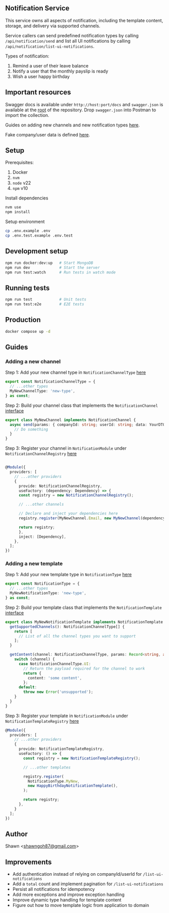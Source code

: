 ## Notification Service

This service owns all aspects of notification, including the template content, storage, and delivery via supported channels.

Service callers can send predefined notification types by calling `/api/notification/send` and list all UI notifications by calling `/api/notification/list-ui-notifications`.

Types of notification:

1. Remind a user of their leave balance
2. Notify a user that the monthly payslip is ready
3. Wish a user happy birthday

## Important resources

Swagger docs is available under `http://host:port/docs` and `swagger.json` is available at the [root](swagger.json) of the repository. Drop `swagger.json` into Postman to import the collection.

Guides on adding new channels and new notification types [here](#guides).

Fake company/user data is defined [here](src/identity/identity.service.ts).

## Setup

Prerequisites:

1. Docker
2. `nvm`
3. `node` v22
4. `npm` v10

Install dependencies

```bash
nvm use
npm install
```

Setup environment

```bash
cp .env.example .env
cp .env.test.example .env.test
```

## Development setup

```bash
npm run docker:dev:up   # Start MongoDB
npm run dev             # Start the server
npm run test:watch      # Run tests in watch mode
```

## Running tests

```bash
npm run test            # Unit tests
npm run test:e2e        # E2E tests
```

## Production

```bash
docker compose up -d
```

## Guides

### Adding a new channel

Step 1: Add your new channel type in `NotificationChannelType` [here](src/notification/domain/types.ts)

```ts
export const NotificationChannelType = {
  // ...other types
  MyNewChannelType: 'new-type',
} as const;
```

Step 2: Build your channel class that implements the `NotificationChannel` [interface](src/notification/application/notification-channel/notification-channel.interface.ts)

```ts
export class MyNewChannel implements NotificationChannel {
  async send(params: { companyId: string; userId: string; data: YourDTO }) {
    // Do something
  }
}
```

Step 3: Register your channel in `NotificationModule` under `NotificationChannelRegistry` [here](src/notification/notification.module.ts)

```ts

@Module({
  providers: [
    // ...other providers
    {
      provide: NotificationChannelRegistry,
      useFactory: (dependency: Dependency) => {
      const registry = new NotificationChannelRegistry();

      // ...other channels

      // Declare and inject your dependencies here
      registry.register(MyNewChannel.Email, new MyNewChannel(dependency));

      return registry;
      },
      inject: [Dependency],
    },
  ];
})
```

### Adding a new template

Step 1: Add your new template type in `NotificationType` [here](src/notification/domain/types.ts)

```ts
export const NotificationType = {
  // ...other types
  MyNewNotificationType: 'new-type',
} as const;
```

Step 2: Build your template class that implements the `NotificationTemplate` [interface](src/notification/application/notification-template/notification-template.interface.ts)

```ts
export class MyNewNotificationTemplate implements NotificationTemplate {
  getSupportedChannels(): NotificationChannelType[] {
    return [
      // List of all the channel types you want to support
    ];
  }

  getContent(channel: NotificationChannelType, params: Record<string, any>) {
    switch (channel) {
      case NotificationChannelType.UI:
        // Return the payload required for the channel to work
        return {
          content: 'some content',
        };
      default:
        throw new Error('unsupported');
    }
  }
}
```

Step 3: Register your template in `NotificationModule` under `NotificationTemplateRegistry` [here](src/notification/notification.module.ts)

```ts
@Module({
  providers: [
    // ...other providers
    {
      provide: NotificationTemplateRegistry,
      useFactory: () => {
        const registry = new NotificationTemplateRegistry();

        // ...other templates

        registry.register(
          NotificationType.MyNew,
          new HappyBirthdayNotificationTemplate(),
        );

        return registry;
      },
    }
  ];
})
```

## Author

Shawn
<<shawngoh87@gmail.com>>

## Improvements

- Add authentication instead of relying on companyId/userId for `/list-ui-notifications`
- Add a `total` count and implement pagination for `/list-ui-notifications`
- Persist all notifications for idempotency
- Add more exceptions and improve exception handling
- Improve dynamic type handling for template content
- Figure out how to move template logic from application to domain
